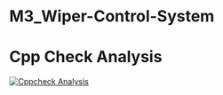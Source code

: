 # M3_Wiper-Control-System
# Cpp Check Analysis
[![Cppcheck Analysis](https://github.com/Anbarasi-A/M3_Wiper-Control-System/actions/workflows/c-cpp%20check%20analysis.yml/badge.svg)](https://github.com/Anbarasi-A/M3_Wiper-Control-System/actions/workflows/c-cpp%20check%20analysis.yml)
